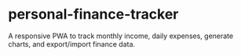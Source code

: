 # personal-finance-tracker
A responsive PWA to track monthly income, daily expenses, generate charts, and export/import finance data.
